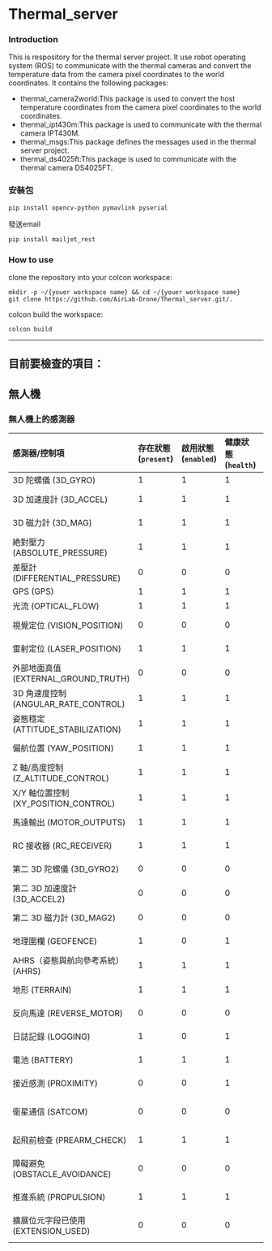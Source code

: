 # Thermal_server 



### Introduction

This is respository for the thermal server project. It use robot operating system (ROS) to communicate with the thermal cameras and convert the temperature data from the camera pixel coordinates to the world coordinates. It contains the following packages:

- thermal_camera2world:This package is used to convert the host temperature coordinates from the camera pixel coordinates to the world coordinates.
- thermal_ipt430m:This package is used to communicate with the thermal camera IPT430M.
- thermal_msgs:This package defines the messages used in the thermal server project.
- thermal_ds4025ft:This package is used to communicate with the thermal camera DS4025FT.



### 安裝包
```
pip install opencv-python pymavlink pyserial
```

發送email
```
pip install mailjet_rest
```



### How to use

clone the repository into your colcon workspace:

```
mkdir -p ~/{youer workspace name} && cd ~/{youer workspace name}
git clone https://github.com/AirLab-Drone/Thermal_server.git/.
```

colcon build the workspace:
```
colcon build
```


----



## 目前要檢查的項目：
## 無人機
### 無人機上的感測器  
| 感測器/控制項                                     | 存在狀態 (`present`) | 啟用狀態 (`enabled`) | 健康狀態 (`health`) | Value       | Description                              |
|:---------------------------------------------------|:------------------------------|:----------------------------|:----------------------------|:-------------|:------------------------------------------|
| 3D 陀螺儀 (3D_GYRO)          | 1                            | 1                          | 1                          | 1           | 0x01 3D gyro                             |
| 3D 加速度計 (3D_ACCEL)       | 1                            | 1                          | 1                          | 2           | 0x02 3D accelerometer                    |
| 3D 磁力計 (3D_MAG)           | 1                            | 1                          | 1                          | 4           | 0x04 3D magnetometer                     |
| 絶對壓力 (ABSOLUTE_PRESSURE) | 1                            | 1                          | 1                          | 8           | 0x08 absolute pressure                   |
| 差壓計 (DIFFERENTIAL_PRESSURE) | 0                            | 0                          | 0                          | 16         | 0x10 differential pressure               |
| GPS (GPS)                    | 1                            | 1                          | 1                          | 32          | 0x20 GPS                                 |
| 光流 (OPTICAL_FLOW)          | 1                            | 1                          | 1                          | 64          | 0x40 optical flow                        |
| 視覺定位 (VISION_POSITION)   | 0                            | 0                          | 0                          | 128         | 0x80 computer vision position            |
| 雷射定位 (LASER_POSITION)    | 1                            | 1                          | 1                          | 256         | 0x100 laser based position               |
| 外部地面真值 (EXTERNAL_GROUND_TRUTH) | 0                            | 0                          | 0                          | 512     | 0x200 external ground truth             |
| 3D 角速度控制 (ANGULAR_RATE_CONTROL) | 1                            | 1                          | 1                          | 1024   | 0x400 3D angular rate control           |
| 姿態穩定 (ATTITUDE_STABILIZATION) | 1                            | 1                          | 1                          | 2048      | 0x800 attitude stabilization            |
| 偏航位置 (YAW_POSITION)      | 1                            | 1                          | 1                          | 4096        | 0x1000 yaw position                      |
| Z 軸/高度控制 (Z_ALTITUDE_CONTROL) | 1                            | 1                          | 1                          | 8192     | 0x2000 z/altitude control               |
| X/Y 軸位置控制 (XY_POSITION_CONTROL) | 1                            | 1                          | 1                          | 16384   | 0x4000 x/y position control             |
| 馬達輸出 (MOTOR_OUTPUTS)    | 1                            | 1                          | 1                          | 32768       | 0x8000 motor outputs / control           |
| RC 接收器 (RC_RECEIVER)      | 1                            | 1                          | 1                          | 65536       | 0x10000 RC receiver                      |
| 第二 3D 陀螺儀 (3D_GYRO2)    | 0                            | 0                          | 0                          | 131072      | 0x20000 2nd 3D gyro                      |
| 第二 3D 加速度計 (3D_ACCEL2) | 0                            | 0                          | 0                          | 262144      | 0x40000 2nd 3D accelerometer             |
| 第二 3D 磁力計 (3D_MAG2)     | 0                            | 0                          | 0                          | 524288      | 0x80000 2nd 3D magnetometer              |
| 地理圍欄 (GEOFENCE)                 | 1                            | 0                          | 1                          | 1048576     | 0x100000 geofence                        |
| AHRS（姿態與航向參考系統） (AHRS)   | 1                            | 1                          | 1                          | 2097152     | 0x200000 AHRS subsystem health           |
| 地形 (TERRAIN)                      | 1                            | 1                          | 1                          | 4194304     | 0x400000 Terrain subsystem health        |
| 反向馬達 (REVERSE_MOTOR)            | 0                            | 0                          | 0                          | 8388608     | 0x800000 Motors are reversed             |
| 日誌記錄 (LOGGING)                  | 1                            | 0                          | 1                          | 16777216    | 0x1000000 Logging                        |
| 電池 (BATTERY)               | 1                            | 1                          | 1                          | 33554432    | 0x2000000 Battery                        |
| 接近感測 (PROXIMITY)        | 0                            | 0                          | 1                          | 67108864    | 0x4000000 Proximity                      |
| 衛星通信 (SATCOM)            | 0                            | 0                          | 0                          | 134217728   | 0x8000000 Satellite Communication        |
| 起飛前檢查 (PREARM_CHECK)           | 1                            | 1                          | 1                          | 268435456   | 0x10000000 Pre-arm check status          |
| 障礙避免 (OBSTACLE_AVOIDANCE)      | 0                            | 0                          | 0                          | 536870912   | 0x20000000 Avoidance/collision prevention|
| 推進系統 (PROPULSION)       | 1                            | 1                          | 1                          | 1073741824  | 0x40000000 Propulsion                    |
| 擴展位元字段已使用 (EXTENSION_USED) | 0                            | 0                          | 0                          | 2147483648  | 0x80000000 Extended bit-field used       |




